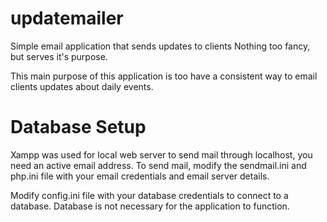 # updatemailer
Simple email application that sends updates to clients
Nothing too fancy, but serves it's purpose.

This main purpose of this application is too have a consistent way to email clients updates about daily events.

# Database Setup

Xampp was used for local web server to send mail through localhost, you need an active email address.
To send mail, modify the sendmail.ini and php.ini file with your email credentials and email server details.

Modify config.ini file with your database credentials to connect to a database.
Database is not necessary for the application to function.
